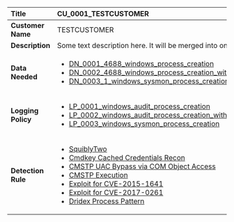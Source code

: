 | Title              | CU_0001_TESTCUSTOMER |
|:-------------------|:--------------------|
| **Customer Name**  | TESTCUSTOMER |
| **Description**    | Some text description here. It will be merged into one line.   |
| **Data Needed**    |<ul><li>[DN_0001_4688_windows_process_creation](../Data_Needed/DN_0001_4688_windows_process_creation.md)</li><li>[DN_0002_4688_windows_process_creation_with_commandline](../Data_Needed/DN_0002_4688_windows_process_creation_with_commandline.md)</li><li>[DN_0003_1_windows_sysmon_process_creation](../Data_Needed/DN_0003_1_windows_sysmon_process_creation.md)</li></ul> |
| **Logging Policy** | <ul><li>[LP_0001_windows_audit_process_creation](../Logging_Policies/LP_0001_windows_audit_process_creation.md)</li><li>[LP_0002_windows_audit_process_creation_with_commandline](../Logging_Policies/LP_0002_windows_audit_process_creation_with_commandline.md)</li><li>[LP_0003_windows_sysmon_process_creation](../Logging_Policies/LP_0003_windows_sysmon_process_creation.md)</li></ul> |
| **Detection Rule** | <ul><li>[SquiblyTwo](../Detection_Rules/win_bypass_squiblytwo.md)</li><li>[Cmdkey Cached Credentials Recon](../Detection_Rules/win_cmdkey_recon.md)</li><li>[CMSTP UAC Bypass via COM Object Access](../Detection_Rules/win_cmstp_com_object_access.md)</li><li>[CMSTP Execution](../Detection_Rules/sysmon_cmstp_execution.md)</li><li>[Exploit for CVE-2015-1641](../Detection_Rules/win_exploit_cve_2015_1641.md)</li><li>[Exploit for CVE-2017-0261](../Detection_Rules/win_exploit_cve_2017_0261.md)</li><li>[Dridex Process Pattern](../Detection_Rules/win_malware_dridex.md)</li></ul> |